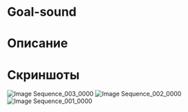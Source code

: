 # Goal-sound

# Описание

# Скриншоты
![Image Sequence_003_0000](https://github.com/user-attachments/assets/64735ada-4fae-4035-9a0e-ad894fd8ab11)
![Image Sequence_002_0000](https://github.com/user-attachments/assets/36777462-c7c3-489e-995d-ce3cb9c76f0a)
![Image Sequence_001_0000](https://github.com/user-attachments/assets/9ca3bd79-15e3-4210-80b1-0f89526a30c5)
